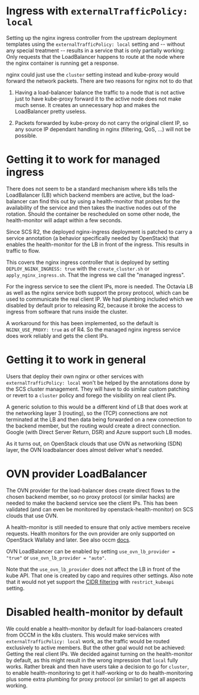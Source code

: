 # Ingress with `externalTrafficPolicy: local`

Setting up the nginx ingress controller from the upstream deployment templates
using the `externalTrafficPolicy: local` setting and -- without any special
treatment -- results in a service that is only partially working: Only requests
that the LoadBalancer happens to route at the node where the nginx container is
running get a response.

nginx could just use the `cluster` setting instead and kube-proxy would forward
the network packets. There are two reasons for nginx not to do that

1. Having a load-balancer balance the traffic to a node that is not active just
   to have kube-proxy forward it to the active node does not make much sense.
   It creates an unnecessary hop and makes the LoadBalancer pretty useless.

2. Packets forwarded by kube-proxy do not carry the original client IP, so any
   source IP dependant handling in nginx (filtering, QoS, ...) will not be
   possible.

# Getting it to work for managed ingress

There does not seem to be a standard mechanism where k8s tells the LoadBalancer (LB)
which backend members are active, but the load-balancer can find this out by using
a health-monitor that probes for the availability of the service and then takes
the inactive nodes out of the rotation. Should the container be rescheduled on
some other node, the health-monitor will adapt within a few seconds.

Since SCS R2, the deployed nginx-ingress deployment is patched to carry a service
annotation (a behavior specifically needed by OpenStack) that enables the health-monitor for the LB in
front of the ingress. This results in traffic to flow.

This covers the nginx ingress controller that is deployed by setting
`DEPLOY_NGINX_INGRESS: true` with the `create_cluster.sh` or `apply_nginx_ingress.sh`.
That the ingress we call the "managed ingress".

For the ingress service to see the client IPs, more is needed. The Octavia LB
as well as the nginx service both support the proxy protocol, which can be used to
communicate the real client IP. We had plumbing included which we disabled by
default prior to releasing R2, because it broke the access to ingress from
software that runs inside the cluster.

A workaround for this has been implemented, so the default is
`NGINX_USE_PROXY: true` as of R4. So the managed nginx ingress service
does work reliably and gets the client IPs.

# Getting it to work in general

Users that deploy their own nginx or other services with `externalTrafficPolicy: local`
won't be helped by the annotations done by the SCS cluster management. They will
have to do similar custom patching or revert to a `cluster` policy and forego the
visibility on real client IPs.

A generic solution to this would be a different kind of LB that does work at the
networking layer 3 (routing), so the (TCP) connections are not terminated at the
LB and then data being forwarded on a new connection to the backend member, but
the routing would create a direct connection. Google (with Direct Server Return, DSR)
and Azure support such LB modes.

As it turns out, on OpenStack clouds that use OVN as networking (SDN) layer, the OVN
loadbalancer does almost deliver what's needed.

# OVN provider LoadBalancer

The OVN provider for the load-balancer does create direct flows to the chosen backend
member, so no proxy protocol (or similar hacks) are needed to make the backend service
see the client IPs. This has been validated (and can even be monitored by openstack-health-monitor)
on SCS clouds that use OVN.

A health-monitor is still needed to ensure that only active members receive requests.
Health monitors for the ovn provider are only supported on OpenStack Wallaby and later.
See also occm [docs](https://github.com/kubernetes/cloud-provider-openstack/blob/master/docs/openstack-cloud-controller-manager/using-openstack-cloud-controller-manager.md).

OVN LoadBalancer can be enabled by setting `use_ovn_lb_provider = "true"` or `use_ovn_lb_provider = "auto"`.

Note that the `use_ovn_lb_provider` does not affect the LB in front of the kube API.
That one is created by capo and requires other settings. Also note that it would
not yet support the [CIDR filtering](https://docs.openstack.org/octavia/latest/user/feature-classification/index.html#operation_allowed_cidr)
with `restrict_kubeapi` setting.

# Disabled health-monitor by default

We could enable a health-monitor by default for load-balancers created from OCCM
in the k8s clusters. This would make services with `externalTrafficPolicy: local`
work, as the traffic would be routed exclusively to active members. But the
other goal would not be achieved: Getting the real client IPs.
We decided against turning on the health-monitor by default, as this might result
in the wrong impression that `local` fully works. Rather break and then have users take
a decision to go for `cluster`, to enable health-monitoring to get it half-working
or to do health-monitoring plus some extra plumbing for proxy protocol (or similar)
to get all aspects working.
